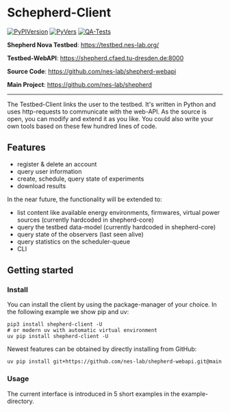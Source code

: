 # Schepherd-Client

[![PyPIVersion](https://img.shields.io/pypi/v/shepherd_client.svg)](https://pypi.org/project/shepherd_client)
[![PyVers](https://img.shields.io/pypi/pyversions/shepherd_client.svg)](https://pypi.python.org/pypi/shepherd-client)
[![QA-Tests](https://github.com/nes-lab/shepherd-webapi/actions/workflows/quality_assurance.yaml/badge.svg)](https://github.com/nes-lab/shepherd-webapi/actions/workflows/quality_assurance.yaml)

**Shepherd Nova Testbed**: https://testbed.nes-lab.org/

**Testbed-WebAPI**: <https://shepherd.cfaed.tu-dresden.de:8000>

**Source Code**: <https://github.com/nes-lab/shepherd-webapi>

**Main Project**: <https://github.com/nes-lab/shepherd>

---

The Testbed-Client links the user to the testbed.
It's written in Python and uses http-requests to communicate with the web-API.
As the source is open, you can modify and extend it as you like.
You could also write your own tools based on these few hundred lines of code.

## Features

- register & delete an account
- query user information
- create, schedule, query state of experiments
- download results

In the near future, the functionality will be extended to:

- list content like available energy environments, firmwares, virtual power sources (currently hardcoded in shepherd-core)
- query the testbed data-model (currently hardcoded in shepherd-core)
- query state of the observers (last seen alive)
- query statistics on the scheduler-queue
- CLI

## Getting started

### Install

You can install the client by using the package-manager of your choice. In the following example we show pip and uv:

```Shell
pip3 install shepherd-client -U
# or modern uv with automatic virtual environment
uv pip install shepherd-client -U
```

Newest features can be obtained by directly installing from GitHub:

```shell
uv pip install git+https://github.com/nes-lab/shepherd-webapi.git@main
```

### Usage

The current interface is introduced in 5 short examples in the example-directory.
